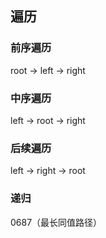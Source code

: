 ## 遍历

### 前序遍历

root -> left -> right

### 中序遍历

left -> root -> right

### 后续遍历

left -> right -> root

### 递归

0687（最长同值路径）